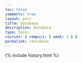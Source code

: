 ```yaml
---
toc: false
comments: true
layout: post
title: Database
description: Database
type: hacks
courses: { compsci: { week: 3 } }
permalink: /database
---
```


{% include history.html %}
